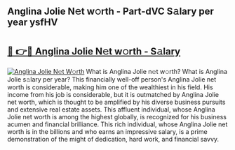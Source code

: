 ## Anglina Jolie N𝚎t w𝚘rth - Part-dVC S𝚊lary per year ysfHV

# <h2><a href="http://gc1whw.nevu.top/?p=Anglina+Jolie">🔗 👉🔴 Anglina Jolie N𝚎t w𝚘rth - S𝚊lary</a></h2>

[![Anglina Jolie N𝚎t W𝚘rth](https://i.imgur.com/Oavwk0R.jpeg)](http://gc1whw.nevu.top/?p=Anglina+Jolie)
What is Anglina Jolie n𝚎t w𝚘rth? What is Anglina Jolie s𝚊lary per year?
This financially well-off person's Anglina Jolie net worth is considerable, making him one of the wealthiest in his field. His income from his job is considerable, but it is outmatched by Anglina Jolie net worth, which is thought to be amplified by his diverse business pursuits and extensive real estate assets. This affluent individual, whose Anglina Jolie net worth is among the highest globally, is recognized for his business acumen and financial brilliance. This rich individual, whose Anglina Jolie net worth is in the billions and who earns an impressive salary, is a prime demonstration of the might of dedication, hard work, and financial savvy.
